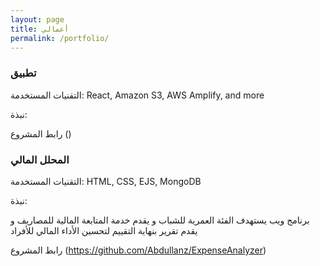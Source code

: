 ```yaml
---
layout: page
title: أعمالي
permalink: /portfolio/
---
```


### تطبيق

التقنيات المستخدمة: React, Amazon S3, AWS Amplify, and more

نبذة:

رابط المشروع
()

### المحلل المالي

التقنيات المستخدمة: HTML, CSS, EJS, MongoDB

نبذة:

برنامج ويب يستهدف الفئة العمرية للشباب و يقدم خدمة المتابعة المالية للمصاريف و يقدم تقرير بنهاية التقييم لتحسين الأداء المالي للأفراد

رابط المشروع
(https://github.com/Abdullanz/ExpenseAnalyzer)

<!-- ### المحلل المالي

التقنيات المستخدمة: HTML, CSS, EJS, MongoDB

نبذة:

برنامج ويب يستهدف الفئة العمرية للشباب و يقدم خدمة المتابعة المالية للمصاريف و يقدم تقرير بنهاية التقييم لتحسين الأداء المالي للأفراد

رابط المشروع
(https://github.com/Abdullanz/ExpenseAnalyzer)

### المحلل المالي

التقنيات المستخدمة: HTML, CSS, EJS, MongoDB

نبذة:

برنامج ويب يستهدف الفئة العمرية للشباب و يقدم خدمة المتابعة المالية للمصاريف و يقدم تقرير بنهاية التقييم لتحسين الأداء المالي للأفراد

رابط المشروع
(https://github.com/Abdullanz/ExpenseAnalyzer) -->
